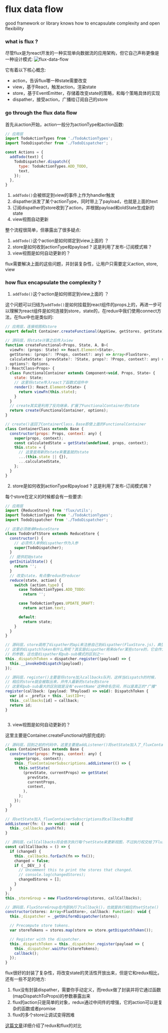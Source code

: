 flux data flow
=======


good framework or library knows how to encapsulate complexity and open flexibility

### what is flux ?

尽管flux是为react开发的一种实现单向数据流的应用架构，但它自己声称更像是一种设计模式:
![flux-data-flow](./images/flux-data-flow.png)

它有着以下核心概念:
- action，告诉flux哪一种state需要改变
- view，基于React，触发action，渲染state
- store，基于EventEmitter，存储着改变state的策略，和每个策略具体的实现
- dispather，接受action，广播给订阅自己的store



### go through the flux data flow

首先从action开始，action一般分为actionType和action函数:

```js
// 应用层
import TodoActionTypes from './TodoActionTypes';
import TodoDispatcher from './TodoDispatcher';

const Actions = {
  addTodo(text) {
    TodoDispatcher.dispatch({
      type: TodoActionTypes.ADD_TODO,
      text,
    });
  },
}
```

1. `addTodo()`会被绑定到view的事件上作为handler触发
2. dispather派发了某个actionType，同时带上了payload，也就是上面的text
3. 订阅dispather的store收到了action，并根据payload和oldState生成新的state
4. view视图自动更新

整个流程很简单，但暴露出了很多疑点:

1. `addTodo()`这个action是如何绑定到view上面的 ？
2. store是如何收到actionType和payload ? 这是利用了发布-订阅模式嘛？
3. view视图是如何自动更新的？

flux需要解决上面的这些问题，并封装复杂性，让用户只需要定义action, store, view

### how flux encapsulate the complexity ?

1. `addTodo()`这个action是如何绑定到view上面的 ？

这个问题可以归结为`addTodo()`是如何挂载到react组件的props上的，再进一步可以理解为react组件是如何连接到store，state的，在redux中我们使用connect方法，在flux中也是类似的:

```js
// 应用层，连接视图和store
export default Container.createFunctional(AppView, getStores, getState);

// 源码层，将state计算之后传入view
function createFunctional<Props, State, A, B>(
  viewFn: (props: State) => React.Element<State>,
  getStores: (props?: ?Props, context?: any) => Array<FluxStore>,
  calculateState: (prevState?: ?State, props?: ?Props, context?: any) => State,
  options?: Options,
): ReactClass<Props> {
  class FunctionalContainer extends Component<void, Props, State> {
    state: State;
    // 这里将state传入react了函数式组件中
    render(): React.Element<State> {
      return viewFn(this.state);
    }
  }
  // create其实是利用了反向继承，扩展了FunctionalContainer的state
  return create(FunctionalContainer, options);
}

// create()返回了ContainerClass，Base即使上面的FunctionalContainer
class ContainerClass extends Base {
  constructor(props: Props, context: any) {
    super(props, context);
    const calculatedState = getState(undefined, props, context);
    this.state = {
      // 这里是用新的state来覆盖就的state
      ...(this.state || {}),
      ...calculatedState,
    };
  }
}
```

2. store是如何收到actionType和payload ? 这是利用了发布-订阅模式嘛？

每个store在定义的时候都会有一些要求:

```js
// 应用层
import {ReduceStore} from 'flux/utils';
import TodoActionTypes from './TodoActionTypes';
import TodoDispatcher from './TodoDispatcher';

// 这里必须继承ReduceStore
class TodoDraftStore extends ReduceStore {
  constructor() {
    // 必须传入单例dispather作为入参
    super(TodoDispatcher);
  }
  // 提供初始state
  getInitialState() {
    return '';
  }
  // 改变state，有点像redux的reducer
  reduce(state, action) {
    switch (action.type) {
      case TodoActionTypes.ADD_TODO:
        return '';

      case TodoActionTypes.UPDATE_DRAFT:
        return action.text;

      default:
        return state;
    }
  }
}

// 源码层，store调用了dispather的api来注册自己到dispather(FluxStore.js)，典型的依赖注入
// 这里的dispatchToken有什么用呢？其实是dispather用来defer某些store的，它会作为`waitFor`
// 的参数，这也是dispather和pub-sub模式的区别之一
this._dispatchToken = dispatcher.register((payload) => {
  this.__invokeOnDispatch(payload);
});

// 源码层，register()主要是将store加入callbacks队列，这样当dispatch的时候，
// 相应的store就会被取出来，并传入最新的state到store
// 这里和pub-sub最大的区别就是没有'eventName'这种命名空间，所以是真正的"广播"
register(callback: (payload: TPayload) => void): DispatchToken {
  var id = _prefix + this._lastID++;
  this._callbacks[id] = callback;
  return id;
}



```

3. view视图是如何自动更新的？

这里主要是Container.createFunctional内部完成的:

```js
// 源码层，回到之前的代码中，这里主要是addListener()将setState加入了_fluxContainerSubscriptions的callbacks数组中
class ContainerClass extends Base {
  constructor(props: Props, context: any) {
    super(props, context);
    this._fluxContainerSubscriptions.addListener(() => {
      this.setState(
        (prevState, currentProps) => getState(
          prevState,
          currentProps,
          context,
        ),
      );
    });
  }
}

// 将setState加入_fluxContainerSubscriptions的callbacks数组
addListener(fn: () => void): void {
  this._callbacks.push(fn);
}

// 源码层，callCallbacks将会依次执行每个setState来更新视图，不过执行权交给了FluxStoreGroup
const callCallbacks = () => {
  if (changed) {
    this._callbacks.forEach(fn => fn());
    changed = false;
    if (__DEV__) {
      // Uncomment this to print the stores that changed.
      // console.log(changedStores);
      changedStores = [];
    }
  }
};
this._storeGroup = new FluxStoreGroup(stores, callCallbacks);

// 源码层，FluxStoreGroup在内部执行了callback()，也就是执行相应的setState()
constructor(stores: Array<FluxStore>, callback: Function): void {
  this._dispatcher = _getUniformDispatcher(stores);

  // Precompute store tokens.
  var storeTokens = stores.map(store => store.getDispatchToken());

  // Register with the dispatcher.
  this._dispatchToken = this._dispatcher.register(payload => {
    this._dispatcher.waitFor(storeTokens);
    callback();
  });
}
```


flux很好的封装了复杂性，将改变state的灵活性开放出来，但是它和redux相比，还有一些不足的地方: 

1. flux没有封装dispather，需要你手动定义，而redux做了封装并将它通过函数(mapDispatchToProps)的参数暴露出来
2. flux的action只是简单的对象，redux通过中间件的增强，它的action可以是复杂的函数或者promise
3. flux的多个store让调试变得困难 

[这篇文章](https://medium.com/edge-coders/the-difference-between-flux-and-redux-71d31b118c1)详细介绍了redux和flux的对比